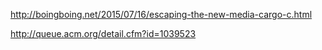 http://boingboing.net/2015/07/16/escaping-the-new-media-cargo-c.html

http://queue.acm.org/detail.cfm?id=1039523


